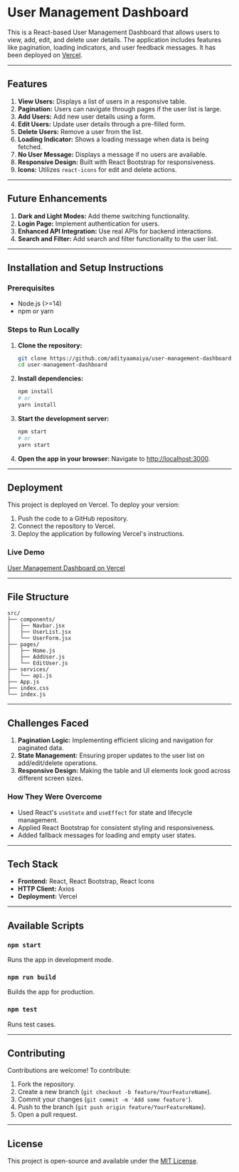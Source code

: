 # User Management Dashboard

This is a React-based User Management Dashboard that allows users to view, add, edit, and delete user details. The application includes features like pagination, loading indicators, and user feedback messages. It has been deployed on [Vercel](https://user-management-dashboard-chi.vercel.app/).

---

## Features

1. **View Users:** Displays a list of users in a responsive table.
2. **Pagination:** Users can navigate through pages if the user list is large.
3. **Add Users:** Add new user details using a form.
4. **Edit Users:** Update user details through a pre-filled form.
5. **Delete Users:** Remove a user from the list.
6. **Loading Indicator:** Shows a loading message when data is being fetched.
7. **No User Message:** Displays a message if no users are available.
8. **Responsive Design:** Built with React Bootstrap for responsiveness.
9. **Icons:** Utilizes `react-icons` for edit and delete actions.

---

## Future Enhancements

1. **Dark and Light Modes:** Add theme switching functionality.
2. **Login Page:** Implement authentication for users.
3. **Enhanced API Integration:** Use real APIs for backend interactions.
4. **Search and Filter:** Add search and filter functionality to the user list.

---

## Installation and Setup Instructions

### Prerequisites

- Node.js (>=14)
- npm or yarn

### Steps to Run Locally

1. **Clone the repository:**

   ```bash
   git clone https://github.com/adityaamaiya/user-management-dashboard
   cd user-management-dashboard
   ```

2. **Install dependencies:**

   ```bash
   npm install
   # or
   yarn install
   ```

3. **Start the development server:**

   ```bash
   npm start
   # or
   yarn start
   ```

4. **Open the app in your browser:**
   Navigate to [http://localhost:3000](http://localhost:3000).

---

## Deployment

This project is deployed on Vercel. To deploy your version:

1. Push the code to a GitHub repository.
2. Connect the repository to Vercel.
3. Deploy the application by following Vercel's instructions.

### Live Demo

[User Management Dashboard on Vercel](https://user-management-dashboard-chi.vercel.app/)

---

## File Structure

```
src/
├── components/
│   ├── Navbar.jsx
│   ├── UserList.jsx
│   └── UserForm.jsx
├── pages/
│   ├── Home.js
│   ├── AddUser.js
│   └── EditUser.js
├── services/
│   └── api.js
├── App.js
├── index.css
└── index.js
```

---

## Challenges Faced

1. **Pagination Logic:** Implementing efficient slicing and navigation for paginated data.
2. **State Management:** Ensuring proper updates to the user list on add/edit/delete operations.
3. **Responsive Design:** Making the table and UI elements look good across different screen sizes.

### How They Were Overcome

- Used React's `useState` and `useEffect` for state and lifecycle management.
- Applied React Bootstrap for consistent styling and responsiveness.
- Added fallback messages for loading and empty user states.

---

## Tech Stack

- **Frontend:** React, React Bootstrap, React Icons
- **HTTP Client:** Axios
- **Deployment:** Vercel

---

## Available Scripts

### `npm start`

Runs the app in development mode.

### `npm run build`

Builds the app for production.

### `npm test`

Runs test cases.

---

## Contributing

Contributions are welcome! To contribute:

1. Fork the repository.
2. Create a new branch (`git checkout -b feature/YourFeatureName`).
3. Commit your changes (`git commit -m 'Add some feature'`).
4. Push to the branch (`git push origin feature/YourFeatureName`).
5. Open a pull request.

---

## License

This project is open-source and available under the [MIT License](LICENSE).
